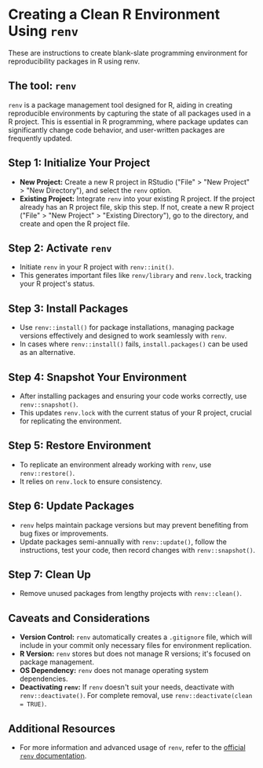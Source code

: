 # Creating a Clean R Environment Using `renv`

These are instructions to create blank-slate programming environment for reproducibility packages in R using renv.

## The tool: `renv`
`renv` is a package management tool designed for R, aiding in creating reproducible environments by capturing the state of all packages used in a  R project. This is essential in R programming, where package updates can significantly change code behavior, and user-written packages are frequently updated.

## Step 1: Initialize Your Project
- **New Project:** Create a new R project in RStudio ("File" > "New Project" > "New Directory"), and select the `renv` option.
- **Existing Project:** Integrate `renv` into your existing R project. If the project already has an R project file, skip this step. If not, create a new R project ("File" > "New Project" > "Existing Directory"), go to the directory, and create and open the R project file.

## Step 2: Activate `renv`
- Initiate `renv` in your R project with `renv::init()`.
- This generates important files like `renv/library` and `renv.lock`, tracking your R project's status.

## Step 3: Install Packages
- Use `renv::install()` for package installations, managing package versions effectively and designed to work seamlessly with `renv`.
- In cases where `renv::install()` fails, `install.packages()` can be used as an alternative.

## Step 4: Snapshot Your Environment
- After installing packages and ensuring your code works correctly, use `renv::snapshot()`.
- This updates `renv.lock` with the current status of your R project, crucial for replicating the environment.

## Step 5: Restore Environment
- To replicate an environment already working with `renv`, use `renv::restore()`.
- It relies on `renv.lock` to ensure consistency.

## Step 6: Update Packages
- `renv` helps maintain package versions but may prevent benefiting from bug fixes or improvements. 
- Update packages semi-annually with `renv::update()`, follow the instructions, test your code, then record changes with `renv::snapshot()`.

## Step 7: Clean Up
- Remove unused packages from lengthy projects with `renv::clean()`.

## Caveats and Considerations
- **Version Control:** `renv` automatically creates a `.gitignore` file, which will include in your commit only necessary files for environment replication.
- **R Version:** `renv` stores but does not manage R versions; it's focused on package management.
- **OS Dependency:** `renv` does not manage operating system dependencies.
- **Deactivating `renv`:** If `renv` doesn't suit your needs, deactivate with `renv::deactivate()`. For complete removal, use `renv::deactivate(clean = TRUE)`.

## Additional Resources
- For more information and advanced usage of `renv`, refer to the [official `renv` documentation](https://rstudio.github.io/renv/).



